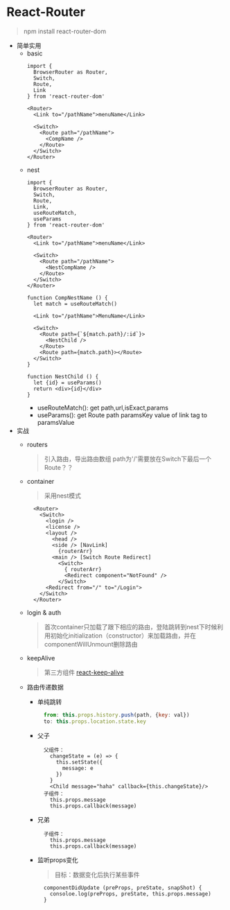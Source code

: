 # React-Router
> npm install react-router-dom

- 简单实用
  + basic
    ```
    import {
      BrowserRouter as Router,
      Switch,
      Route,
      Link
    } from 'react-router-dom'

    <Router>
      <Link to="/pathName">menuName</Link>

      <Switch>
        <Route path="/pathName">
          <CompName />
        </Route>
      </Switch>
    </Router>
    ```
  + nest
    ```
    import {
      BrowserRouter as Router,
      Switch,
      Route,
      Link,
      useRouteMatch,
      useParams
    } from 'react-router-dom'

    <Router>
      <Link to="/pathName">menuName</Link>

      <Switch>
        <Route path="/pathName">
          <NestCompName />
        </Route>
      </Switch>
    </Router>

    function CompNestName () {
      let match = useRouteMatch()

      <Link to="/pathName">MenuName</Link>

      <Switch>
        <Route path={`${match.path}/:id`}>
          <NestChild />
        </Route>
        <Route path={match.path}></Route>
      </Switch>
    }

    function NestChild () {
      let {id} = useParams()
      return <div>{id}</div>
    }
    ```
    - useRouteMatch(): get path,url,isExact,params
    - useParams(): get Route path paramsKey value of link tag to paramsValue
- 实战
  + routers
    > 引入路由，导出路由数组
    > path为'/'需要放在Switch下最后一个Route？？

  + container
    > 采用nest模式

    ```
      <Router>
        <Switch>
          <login />
          <license />
          <layout />
            <head />
            <side /> [NavLink]
              {routerArr}
            <main /> [Switch Route Redirect]
              <Switch>
                { routerArr}
                <Redirect component="NotFound" />
              </Switch>
          <Redirect from="/" to="/Login">
        </Switch>
      </Router>
    ```

  + login & auth
    > 首次container只加载了跟下相应的路由，登陆跳转到nest下时候利用初始化initialization（constructor）来加载路由，并在componentWillUnmount删除路由

  + keepAlive
    > 第三方组件 [react-keep-alive](https://github.com/StructureBuilder/react-keep-alive/blob/master/README.zh-CN.md)

  + 路由传递数据
    - 单纯跳转
      ```js
        from: this.props.history.push(path, {key: val})
        to: this.props.location.state.key
      ```
    - 父子
      ```
        父组件：
          changeState = (e) => {
            this.setState({
              message: e
            })
          }
          <Child message="haha" callback={this.changeState}/>
        子组件：
          this.props.message
          this.props.callback(message)
      ```
    - 兄弟
      ```
        子组件：
          this.props.message
          this.props.callback(message)
      ```
    - 监听props变化
      > 目标：数据变化后执行某些事件

      ```
        componentDidUpdate (preProps, preState, snapShot) {
          consoloe.log(preProps, preState, this.props.message)
        }
      ```